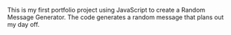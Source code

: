 This is my first portfolio project using JavaScript to create a Random Message Generator. 
The code generates a random message that plans out my day off. 

